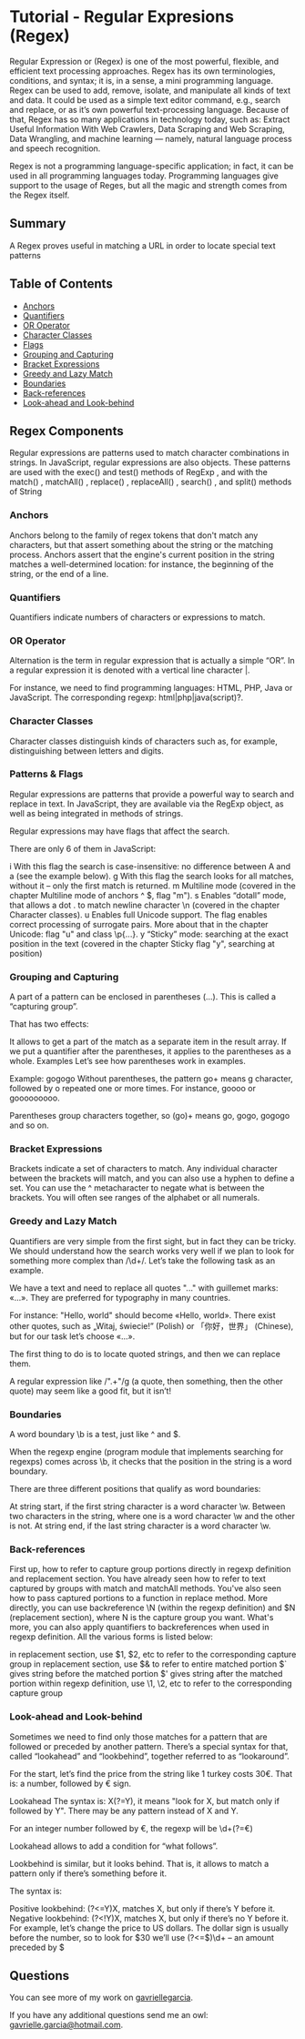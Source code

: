 # Tutorial - Regular Expresions (Regex)

Regular Expression or (Regex) is one of the most powerful, flexible, and efficient text processing approaches. Regex has its own terminologies, conditions, and syntax; it is, in a sense, a mini programming language. Regex can be used to add, remove, isolate, and manipulate all kinds of text and data. It could be used as a simple text editor command, e.g., search and replace, or as it’s own powerful text-processing language. Because of that, Regex has so many applications in technology today, such as: Extract Useful Information With Web Crawlers, Data Scraping and Web Scraping, Data Wrangling, and machine learning — namely, natural language process and speech recognition.

Regex is not a programming language-specific application; in fact, it can be used in all programming languages today. Programming languages give support to the usage of Reges, but all the magic and strength comes from the Regex itself.

## Summary

A Regex proves useful in matching a URL in order to locate special text patterns

## Table of Contents

- [Anchors](#anchors)
- [Quantifiers](#quantifiers)
- [OR Operator](#or-operator)
- [Character Classes](#character-classes)
- [Flags](#flags)
- [Grouping and Capturing](#grouping-and-capturing)
- [Bracket Expressions](#bracket-expressions)
- [Greedy and Lazy Match](#greedy-and-lazy-match)
- [Boundaries](#boundaries)
- [Back-references](#back-references)
- [Look-ahead and Look-behind](#look-ahead-and-look-behind)

## Regex Components
Regular expressions are patterns used to match character combinations in strings. In JavaScript, regular expressions are also objects. These patterns are used with the exec() and test() methods of RegExp , and with the match() , matchAll() , replace() , replaceAll() , search() , and split() methods of String 
### Anchors
Anchors belong to the family of regex tokens that don't match any characters, but that assert something about the string or the matching process. Anchors assert that the engine's current position in the string matches a well-determined location: for instance, the beginning of the string, or the end of a line.
### Quantifiers
Quantifiers indicate numbers of characters or expressions to match.

### OR Operator
Alternation is the term in regular expression that is actually a simple “OR”.
In a regular expression it is denoted with a vertical line character |.

For instance, we need to find programming languages: HTML, PHP, Java or JavaScript.
The corresponding regexp: html|php|java(script)?.
### Character Classes
Character classes distinguish kinds of characters such as, for example, distinguishing between letters and digits.
### Patterns & Flags
Regular expressions are patterns that provide a powerful way to search and replace in text.
In JavaScript, they are available via the RegExp object, as well as being integrated in methods of strings.

Regular expressions may have flags that affect the search.

There are only 6 of them in JavaScript:

i
With this flag the search is case-insensitive: no difference between A and a (see the example below).
g
With this flag the search looks for all matches, without it – only the first match is returned.
m
Multiline mode (covered in the chapter Multiline mode of anchors ^ $, flag "m").
s
Enables “dotall” mode, that allows a dot . to match newline character \n (covered in the chapter Character classes).
u
Enables full Unicode support. The flag enables correct processing of surrogate pairs. More about that in the chapter Unicode: flag "u" and class \p{...}.
y
“Sticky” mode: searching at the exact position in the text (covered in the chapter Sticky flag "y", searching at position)

### Grouping and Capturing
A part of a pattern can be enclosed in parentheses (...). This is called a “capturing group”.

That has two effects:

It allows to get a part of the match as a separate item in the result array.
If we put a quantifier after the parentheses, it applies to the parentheses as a whole.
Examples
Let’s see how parentheses work in examples.

Example: gogogo
Without parentheses, the pattern go+ means g character, followed by o repeated one or more times. For instance, goooo or gooooooooo.

Parentheses group characters together, so (go)+ means go, gogo, gogogo and so on.
### Bracket Expressions
Brackets indicate a set of characters to match. Any individual character between the brackets will match, and you can also use a hyphen to define a set. You can use the ^ metacharacter to negate what is between the brackets. You will often see ranges of the alphabet or all numerals.
### Greedy and Lazy Match
Quantifiers are very simple from the first sight, but in fact they can be tricky.
We should understand how the search works very well if we plan to look for something more complex than /\d+/.
Let’s take the following task as an example.

We have a text and need to replace all quotes "..." with guillemet marks: «...». They are preferred for typography in many countries.

For instance: "Hello, world" should become «Hello, world». There exist other quotes, such as „Witaj, świecie!” (Polish) or 「你好，世界」 (Chinese), but for our task let’s choose «...».

The first thing to do is to locate quoted strings, and then we can replace them.

A regular expression like /".+"/g (a quote, then something, then the other quote) may seem like a good fit, but it isn’t!
### Boundaries
A word boundary \b is a test, just like ^ and $.

When the regexp engine (program module that implements searching for regexps) comes across \b, it checks that the position in the string is a word boundary.

There are three different positions that qualify as word boundaries:

At string start, if the first string character is a word character \w.
Between two characters in the string, where one is a word character \w and the other is not.
At string end, if the last string character is a word character \w.
### Back-references
First up, how to refer to capture group portions directly in regexp definition and replacement section. You have already seen how to refer to text captured by groups with match and matchAll methods. You've also seen how to pass captured portions to a function in replace method. More directly, you can use backreference \N (within the regexp definition) and $N (replacement section), where N is the capture group you want. What's more, you can also apply quantifiers to backreferences when used in regexp definition. All the various forms is listed below:

in replacement section, use $1, $2, etc to refer to the corresponding capture group
in replacement section, use $& to refer to entire matched portion
$` gives string before the matched portion
$' gives string after the matched portion
within regexp definition, use \1, \2, etc to refer to the corresponding capture group
### Look-ahead and Look-behind
Sometimes we need to find only those matches for a pattern that are followed or preceded by another pattern.
There’s a special syntax for that, called “lookahead” and “lookbehind”, together referred to as “lookaround”.

For the start, let’s find the price from the string like 1 turkey costs 30€. That is: a number, followed by € sign.

Lookahead
The syntax is: X(?=Y), it means "look for X, but match only if followed by Y". There may be any pattern instead of X and Y.

For an integer number followed by €, the regexp will be \d+(?=€)

Lookahead allows to add a condition for “what follows”.

Lookbehind is similar, but it looks behind. That is, it allows to match a pattern only if there’s something before it.

The syntax is:

Positive lookbehind: (?<=Y)X, matches X, but only if there’s Y before it.
Negative lookbehind: (?<!Y)X, matches X, but only if there’s no Y before it.
For example, let’s change the price to US dollars. The dollar sign is usually before the number, so to look for $30 we’ll use (?<=\$)\d+ – an amount preceded by $
## Questions
  You can see more of my work on [gavriellegarcia](https://github.com/gavriellegarcia).

  If you have any additional questions send me an owl: gavrielle.garcia@hotmail.com.  
